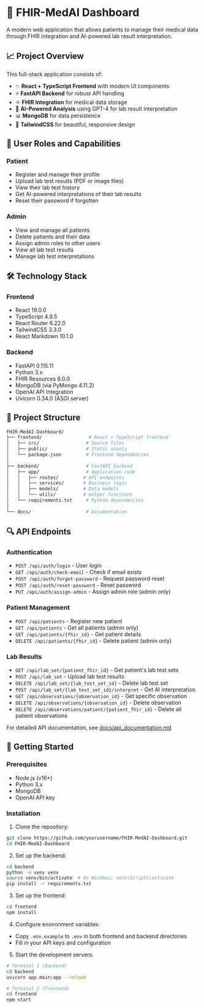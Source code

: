 # 🚀 FHIR-MedAI Dashboard

A modern web application that allows patients to manage their medical data through FHIR integration and AI-powered lab result interpretation.

## 📈 Project Overview

This full-stack application consists of:

- ✨ **React + TypeScript Frontend** with modern UI components
- ⚡ **FastAPI Backend** for robust API handling
- ⚛️ **FHIR Integration** for medical data storage
- 🤖 **AI-Powered Analysis** using GPT-4 for lab result interpretation
- 📊 **MongoDB** for data persistence
- 🎨 **TailwindCSS** for beautiful, responsive design

## 👥 User Roles and Capabilities

### Patient
- Register and manage their profile
- Upload lab test results (PDF or image files)
- View their lab test history
- Get AI-powered interpretations of their lab results
- Reset their password if forgotten

### Admin
- View and manage all patients
- Delete patients and their data
- Assign admin roles to other users
- View all lab test results
- Manage lab test interpretations

## 🛠️ Technology Stack

### Frontend
- React 19.0.0
- TypeScript 4.9.5
- React Router 6.22.0
- TailwindCSS 3.3.0
- React Markdown 10.1.0

### Backend
- FastAPI 0.115.11
- Python 3.x
- FHIR Resources 8.0.0
- MongoDB (via PyMongo 4.11.2)
- OpenAI API Integration
- Uvicorn 0.34.0 (ASGI server)

## 📁 Project Structure

```sh
FHIR-MedAI-Dashboard/
├── frontend/                 # React + TypeScript frontend
│   ├── src/                 # Source files
│   ├── public/              # Static assets
│   └── package.json         # Frontend dependencies
│
├── backend/                 # FastAPI backend
│   ├── app/                 # Application code
│   │   ├── routes/         # API endpoints
│   │   ├── services/       # Business logic
│   │   ├── models/         # Data models
│   │   └── utils/          # Helper functions
│   └── requirements.txt     # Python dependencies
│
└── docs/                    # Documentation
```

## 🔍 API Endpoints

### Authentication
- `POST /api/auth/login` - User login
- `GET /api/auth/check-email` - Check if email exists
- `POST /api/auth/forgot-password` - Request password reset
- `POST /api/auth/reset-password` - Reset password
- `PUT /api/auth/assign-admin` - Assign admin role (admin only)

### Patient Management
- `POST /api/patients` - Register new patient
- `GET /api/patients` - Get all patients (admin only)
- `GET /api/patients/{fhir_id}` - Get patient details
- `DELETE /api/patients/{fhir_id}` - Delete patient (admin only)

### Lab Results
- `GET /api/lab_set/{patient_fhir_id}` - Get patient's lab test sets
- `POST /api/lab_set` - Upload lab test results
- `DELETE /api/lab_set/{lab_test_set_id}` - Delete lab test set
- `POST /api/lab_set/{lab_test_set_id}/interpret` - Get AI interpretation
- `GET /api/observations/{observation_id}` - Get specific observation
- `DELETE /api/observations/{observation_id}` - Delete observation
- `DELETE /api/observations/patient/{patient_fhir_id}` - Delete all patient observations

For detailed API documentation, see [docs/api_documentation.md](docs/api_documentation.md)

## 🚀 Getting Started

### Prerequisites
- Node.js (v16+)
- Python 3.x
- MongoDB
- OpenAI API key

### Installation

1. Clone the repository:
```bash
git clone https://github.com/yourusername/FHIR-MedAI-Dashboard.git
cd FHIR-MedAI-Dashboard
```

2. Set up the backend:
```bash
cd backend
python -m venv venv
source venv/bin/activate  # On Windows: venv\Scripts\activate
pip install -r requirements.txt
```

3. Set up the frontend:
```bash
cd frontend
npm install
```

4. Configure environment variables:
- Copy `.env.example` to `.env` in both frontend and backend directories
- Fill in your API keys and configuration

5. Start the development servers:
```bash
# Terminal 1 (Backend)
cd backend
uvicorn app.main:app --reload

# Terminal 2 (Frontend)
cd frontend
npm start
```